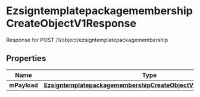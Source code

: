 

# EzsigntemplatepackagemembershipCreateObjectV1Response

Response for POST /1/object/ezsigntemplatepackagemembership

## Properties

| Name | Type | Description | Notes |
|------------ | ------------- | ------------- | -------------|
|**mPayload** | [**EzsigntemplatepackagemembershipCreateObjectV1ResponseMPayload**](EzsigntemplatepackagemembershipCreateObjectV1ResponseMPayload.md) |  |  |



